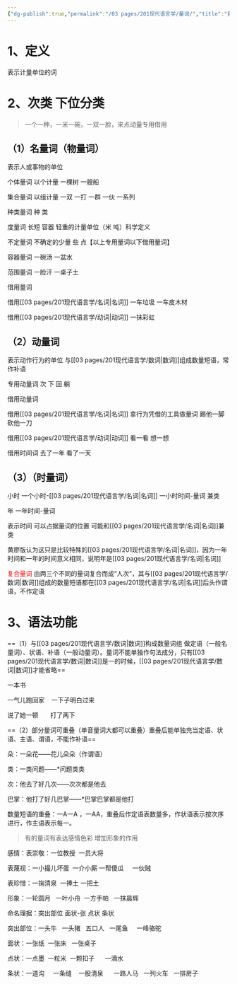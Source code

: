```yaml
---
{"dg-publish":true,"permalink":"/03 pages/201现代语言学/量词/","title":"量词","tags":["语言学"],"created":"2024-11-30T21:04:58.762+08:00","updated":"2025-03-02T15:11:05.731+08:00"}
---
```



# 1、定义

表示计量单位的词

# 2、次类 下位分类

> 一个一种，一米一碗，一双一脸，来点动量专用借用

## （1）名量词（物量词）
表示人或事物的单位

个体量词 以个计量 一棵树 一艘船

集合量词 以组计量 一双 一打 一群 一伙 一系列

种类量词 种 类

度量词 长短 容器 轻重的计量单位（米 吨）科学定义

不定量词 不确定的少量 些 点【以上专用量词以下借用量词】

容器量词 一碗汤 一盆水

范围量词 一脸汗 一桌子土

借用量词

借用[[03 pages/201现代语言学/名词\|名词]] 一车垃圾 一车皮木材

借用[[03 pages/201现代语言学/动词\|动词]] 一抹彩虹

## （2）动量词 
表示动作行为的单位 
与[[03 pages/201现代语言学/数词\|数词]]组成数量短语，常作补语

专用动量词 次 下 回 躺

借用动量词

借用[[03 pages/201现代语言学/名词\|名词]] 拿行为凭借的工具做量词 踢他一脚 砍他一刀

借用[[03 pages/201现代语言学/动词\|动词]] 看一看 想一想

借用时间词 去了一年 看了一天

## （3）（时量词）

小时 一个小时-[[03 pages/201现代语言学/名词\|名词]] 一小时时间-量词 兼类

年 一年时间-量词

表示时间 可以占据量词的位置 可能和[[03 pages/201现代语言学/名词\|名词]]兼类

黄廖版认为这只是比较特殊的[[03 pages/201现代语言学/名词\|名词]]，因为一年时间和一年的时间意义相同，说明年是[[03 pages/201现代语言学/名词\|名词]]

<font color=red>复合量词</font> 由两三个不同的量词复合而成“人次”，其与[[03 pages/201现代语言学/数词\|数词]]组成的数量短语都在[[03 pages/201现代语言学/名词\|名词]]后头作谓语，不作定语

# 3、语法功能

==（1）与[[03 pages/201现代语言学/数词\|数词]]构成数量词组 做定语（一般名量词）、状语、补语（一般动量词）。量词不能单独作句法成分，只有[[03 pages/201现代语言学/数词\|数词]]是一的时候，[[03 pages/201现代语言学/数词\|数词]]才能省略==

一本书

一气儿跑回家    一下子明白过来

说了她一顿       打了两下      

==（2）部分量词可重叠（单音量词大都可以重叠）重叠后能单独充当定语、状语、主语、谓语，不能作补语==

朵：一朵花——花儿朵朵（作谓语）

类：一类问题——*问题类类

次：他去了好几次——次次都是他去

巴掌：他打了好几巴掌——*巴掌巴掌都是他打

数量短语的重叠：一A一A ，一AA，重叠后作定语表数量多，作状语表示按次序进行，作主语表示每一。

>有的量词有表达感情色彩 增加形象的作用

感情：表崇敬：一位教授  一员大将

表蔑视：一小撮儿坏蛋  一介小厮 一帮傻瓜     一伙贼

表珍惜：一掬清泉  一捧土 一把土

形象：一轮圆月   一叶小舟  一方手帕   一抹晨辉  

命名理据：突出部位 面状-张 点状 条状

突出部位：一头牛   一头猪   五口人   一尾鱼     一峰骆驼

面状：一张纸  一张床   一张桌子

点状：一点墨  一粒米  一颗扣子      一滴水

条状：一道沟     一条缝    一股清泉      一路人马   一列火车   一排房子